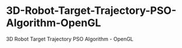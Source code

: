# 3D-Robot-Target-Trajectory-PSO-Algorithm-OpenGL
3D Robot Target Trajectory PSO Algorithm - OpenGL
